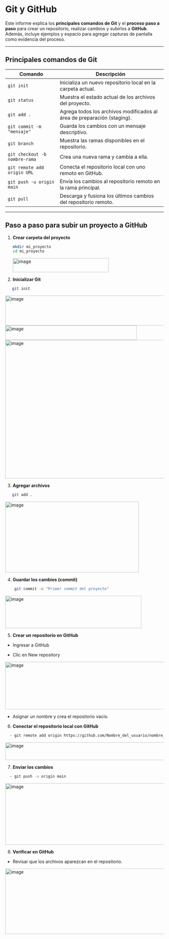 # Git y GitHub

Este informe explica los **principales comandos de Git** y el **proceso paso a paso** para crear un repositorio, realizar cambios y subirlos a **GitHub**.  
Además, incluye ejemplos y espacio para agregar capturas de pantalla como evidencia del proceso.

---

## Principales comandos de Git

| Comando | Descripción |
|----------|-------------|
| `git init` | Inicializa un nuevo repositorio local en la carpeta actual. |
| `git status` | Muestra el estado actual de los archivos del proyecto. |
| `git add .` | Agrega todos los archivos modificados al área de preparación (staging). |
| `git commit -m "mensaje"` | Guarda los cambios con un mensaje descriptivo. |
| `git branch` | Muestra las ramas disponibles en el repositorio. |
| `git checkout -b nombre-rama` | Crea una nueva rama y cambia a ella. |
| `git remote add origin URL` | Conecta el repositorio local con uno remoto en GitHub. |
| `git push -u origin main` | Envía los cambios al repositorio remoto en la rama principal. |
| `git pull` | Descarga y fusiona los últimos cambios del repositorio remoto. |

---

## Paso a paso para subir un proyecto a GitHub

1. **Crear carpeta del proyecto**
   ```bash
   mkdir mi_proyecto
   cd mi_proyecto
   ```
   <img width="305" height="45" alt="image" src="https://github.com/user-attachments/assets/16aa4d32-4d01-4cd6-88a2-57b1437da108" />

2. **Inicializar Git**

 ``` bash
    git init
```
<img width="655" height="95" alt="image" src="https://github.com/user-attachments/assets/92c9fc9c-ff10-4360-9b0f-b97782db6ab9" />
<img width="418" height="46" alt="image" src="https://github.com/user-attachments/assets/19ef7a5c-cfcf-4c0f-851d-388d82056ceb" />
<img width="1385" height="440" alt="image" src="https://github.com/user-attachments/assets/2c73f2f6-9a1c-4cf2-8d88-93f2017c88ff" />

3. **Agregar archivos**

 ``` bash
    git add .
 ```
<img width="425" height="225" alt="image" src="https://github.com/user-attachments/assets/354cb187-a51d-4e92-9bab-b83ebaaabcd6" />

4. **Guardar los cambios (commit)**
``` bash
    git commit -m "Primer commit del proyecto"
```
<img width="433" height="103" alt="image" src="https://github.com/user-attachments/assets/454f1ebc-8733-4efb-ada1-297d9782e93b" />

5. **Crear un repositorio en GitHub**

 - Ingresar a GitHub

 - Clic en New repository
<img width="1838" height="151" alt="image" src="https://github.com/user-attachments/assets/3b685619-4014-407a-a219-44a4ab2b88dc" />

 - Asignar un nombre y crea el repositorio vacío.

 6. **Conectar el repositorio local con GitHub**
``` bash
  - git remote add origin https://github.com/Nombre_del_usuario/nombre_del_repositorio.git
```
<img width="731" height="56" alt="image" src="https://github.com/user-attachments/assets/2431ba4e-37b1-4677-aeb4-22f8e4f67b62" />

7. **Enviar los cambios**
``` bash
  - git push -u origin main
```
<img width="581" height="195" alt="image" src="https://github.com/user-attachments/assets/5e21dd66-05a5-435a-982e-b4dc3aec0815" />

8. **Verificar en GitHub**
  - Revisar que los archivos aparezcan en el repositorio.
<img width="1164" height="208" alt="image" src="https://github.com/user-attachments/assets/8cc081cd-e734-4d60-a1b4-0057272b8ddd" />
